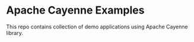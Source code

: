 # Apache Cayenne Examples

This repo contains collection of demo applications using Apache Cayenne library.
